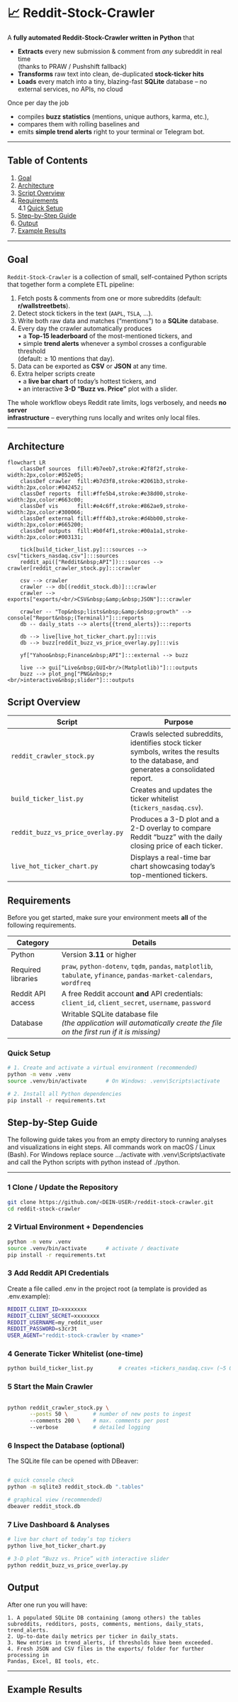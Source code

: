 # 📈 Reddit-Stock-Crawler

A **fully automated Reddit-Stock-Crawler written in Python** that

* **Extracts** every new submission & comment from _any_ subreddit in real time  
  (thanks to PRAW / Pushshift fallback)
* **Transforms** raw text into clean, de-duplicated **stock-ticker hits**
* **Loads** every match into a tiny, blazing-fast **SQLite** database – no
  external services, no APIs, no cloud

Once per day the job

* compiles **buzz statistics** (mentions, unique authors, karma, etc.),
* compares them with rolling baselines and
* emits **simple trend alerts** right to your terminal or Telegram bot.

---

## Table of Contents
1. [Goal](#goal)
2. [Architecture](#architecture)
3. [Script Overview](#script-overview)
4. [Requirements](#requirements)  
   4.1 [Quick Setup](#quick-setup)
5. [Step-by-Step Guide](#step-by-step-guide)
6. [Output](#output)
7. [Example Results](#example-results)
---

## Goal

`Reddit-Stock-Crawler` is a collection of small, self-contained Python scripts that together form a complete ETL pipeline:

1. Fetch posts & comments from one or more subreddits (default: **r/wallstreetbets**).  
2. Detect stock tickers in the text (`AAPL`, `TSLA`, …).  
3. Write both raw data and matches (“mentions”) to a **SQLite** database.  
4. Every day the crawler automatically produces  
   • a **Top-15 leaderboard** of the most-mentioned tickers, and  
   • simple **trend alerts** whenever a symbol crosses a configurable threshold  
     (default: ≥ 10 mentions that day).  
5. Data can be exported as **CSV** or **JSON** at any time.  
6. Extra helper scripts create  
   • a **live bar chart** of today’s hottest tickers, and  
   • an interactive **3-D “Buzz vs. Price”** plot with a slider.

The whole workflow obeys Reddit rate limits, logs verbosely, and needs **no server  
infrastructure** – everything runs locally and writes only local files.

---

## Architecture

```mermaid
flowchart LR
    classDef sources  fill:#b7eeb7,stroke:#2f8f2f,stroke-width:2px,color:#052e05;
    classDef crawler  fill:#b7d3f8,stroke:#2061b3,stroke-width:2px,color:#042452;
    classDef reports  fill:#ffe5b4,stroke:#e38d00,stroke-width:2px,color:#663c00;
    classDef vis      fill:#e4c6ff,stroke:#862ae9,stroke-width:2px,color:#300066;
    classDef external fill:#fff4b3,stroke:#d4bb00,stroke-width:2px,color:#665200;
    classDef outputs  fill:#b0f4f1,stroke:#00a1a1,stroke-width:2px,color:#003131;

    tick[build_ticker_list.py]:::sources --> csv["tickers_nasdaq.csv"]:::sources
    reddit_api(["Reddit&nbsp;API"]):::sources --> crawler[reddit_crawler_stock.py]:::crawler

    csv --> crawler
    crawler --> db[(reddit_stock.db)]:::crawler
    crawler --> exports["exports/<br/>CSV&nbsp;&amp;&nbsp;JSON"]:::crawler

    crawler -- "Top&nbsp;lists&nbsp;&amp;&nbsp;growth" --> console["Report&nbsp;(Terminal)"]:::reports
    db -- daily_stats --> alerts{{trend_alerts}}:::reports

    db --> live[live_hot_ticker_chart.py]:::vis
    db --> buzz[reddit_buzz_vs_price_overlay.py]:::vis

    yf["Yahoo&nbsp;Finance&nbsp;API"]:::external --> buzz

    live --> gui["Live&nbsp;GUI<br/>(Matplotlib)"]:::outputs
    buzz --> plot_png["PNG&nbsp;+<br/>interactive&nbsp;slider"]:::outputs
```

## Script Overview

| Script | Purpose |
| ------ | ------- |
| `reddit_crawler_stock.py` | Crawls selected subreddits, identifies stock ticker symbols, writes the results to the database, and generates a consolidated report. |
| `build_ticker_list.py` | Creates and updates the ticker whitelist (`tickers_nasdaq.csv`). |
| `reddit_buzz_vs_price_overlay.py` | Produces a 3-D plot and a 2-D overlay to compare Reddit “buzz” with the daily closing price of each ticker. |
| `live_hot_ticker_chart.py` | Displays a real-time bar chart showcasing today’s top-mentioned tickers. |


## Requirements

Before you get started, make sure your environment meets **all** of the following requirements.

| Category             | Details                                                                                                                     |
| -------------------- | --------------------------------------------------------------------------------------------------------------------------- |
| Python               | Version **3.11** or higher                                                                                                  |
| Required libraries   | `praw`, `python-dotenv`, `tqdm`, `pandas`, `matplotlib`, `tabulate`, `yfinance`, `pandas-market-calendars`, `wordfreq`       |
| Reddit API access    | A free Reddit account **and** API credentials: `client_id`, `client_secret`, `username`, `password`                         |
| Database             | Writable SQLite database file <br>_(the application will automatically create the file on the first run if it is missing)_ |

### Quick Setup

```bash
# 1. Create and activate a virtual environment (recommended)
python -m venv .venv
source .venv/bin/activate      # On Windows: .venv\Scripts\activate

# 2. Install all Python dependencies
pip install -r requirements.txt
```

## Step-by-Step Guide

The following guide takes you from an empty directory to running analyses and visualizations in eight steps.
All commands work on macOS / Linux (Bash).
For Windows replace source …/activate with
.venv\Scripts\activate and call the Python scripts with python instead of ./python.

---

### 1  Clone / Update the Repository
```bash
git clone https://github.com/<DEIN-USER>/reddit-stock-crawler.git
cd reddit-stock-crawler
```

### 2 Virtual Environment + Dependencies
```bash
python -m venv .venv
source .venv/bin/activate      # activate / deactivate
pip install -r requirements.txt
```
### 3 Add Reddit API Credentials

Create a file called .env in the project root (a template is provided as .env.example):

```bash
REDDIT_CLIENT_ID=xxxxxxxx
REDDIT_CLIENT_SECRET=xxxxxxxx
REDDIT_USERNAME=my_reddit_user
REDDIT_PASSWORD=s3cr3t
USER_AGENT="reddit-stock-crawler by <name>"
```

### 4 Generate Ticker Whitelist (one-time)

```bash
python build_ticker_list.py        # creates »tickers_nasdaq.csv« (~5 000 symbols)
```

### 5  Start the Main Crawler

```bash

python reddit_crawler_stock.py \
       --posts 50 \        # number of new posts to ingest
       --comments 200 \    # max. comments per post
       --verbose           # detailed logging
```
### 6 Inspect the Database (optional)

The SQLite file can be opened with DBeaver:

```bash

# quick console check
python -m sqlite3 reddit_stock.db ".tables"

# graphical view (recommended)
dbeaver reddit_stock.db

```
### 7  Live Dashboard & Analyses


```bash
# live bar chart of today’s top tickers
python live_hot_ticker_chart.py

# 3-D plot “Buzz vs. Price” with interactive slider
python reddit_buzz_vs_price_overlay.py
```

## Output

After one run you will have:

    1. A populated SQLite DB containing (among others) the tables
    subreddits, redditors, posts, comments, mentions, daily_stats, trend_alerts.
    2. Up-to-date daily metrics per ticker in daily_stats.
    3. New entries in trend_alerts, if thresholds have been exceeded.
    4. Fresh JSON and CSV files in the exports/ folder for further processing in
    Pandas, Excel, BI tools, etc.

---

## Example Results
